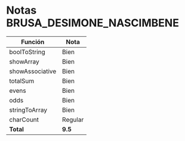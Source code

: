 # Notas BRUSA_DESIMONE_NASCIMBENE

| Función         | Nota    |
| --------------- | ------- |
| boolToString    | Bien    |
| showArray       | Bien    |
| showAssociative | Bien    |
| totalSum        | Bien    |
| evens           | Bien    |
| odds            | Bien    |
| stringToArray   | Bien    |
| charCount       | Regular |
| **Total**       | **9.5** |
